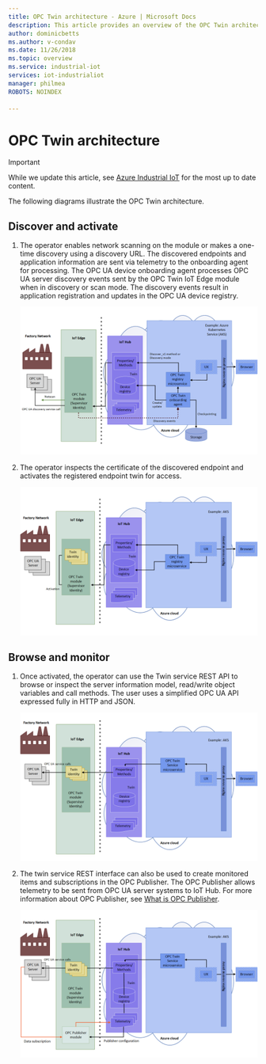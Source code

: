 ```yaml
---
title: OPC Twin architecture - Azure | Microsoft Docs
description: This article provides an overview of the OPC Twin architecture. It describes about the discovery, activation, browsing, and monitoring of the server.
author: dominicbetts
ms.author: v-condav
ms.date: 11/26/2018
ms.topic: overview
ms.service: industrial-iot
services: iot-industrialiot
manager: philmea
ROBOTS: NOINDEX

---
```


# OPC Twin architecture

> [!IMPORTANT]
> While we update this article, see [Azure Industrial IoT](https://azure.github.io/Industrial-IoT/) for the most up to date content.

The following diagrams illustrate the OPC Twin architecture.

## Discover and activate

1. The operator enables network scanning on the module or makes a one-time discovery using a discovery URL. The discovered endpoints and application information are sent via telemetry to the onboarding agent for processing.  The OPC UA device onboarding agent processes OPC UA server discovery events sent by the OPC Twin IoT Edge module when in discovery or scan mode. The discovery events result in application registration and updates in the OPC UA device registry.

   ![Diagram that shows the OPC Twin architecture with the OPC Twin IoT Edge module in discovery or scan mode.](media/overview-opc-twin-architecture/opc-twin1.png)

1. The operator inspects the certificate of the discovered endpoint and activates the registered endpoint twin for access.​ 

   ![Diagram that shows the OPC Twin architecture with the IoT Edge "Twin identity".](media/overview-opc-twin-architecture/opc-twin2.png)

## Browse and monitor

1. Once activated, the operator can use the Twin service REST API to browse or inspect the server information model, read/write object variables and call methods.  The user uses a simplified OPC UA API expressed fully in HTTP and JSON.

   ![Diagram that shows the OPC Twin architecture setup for browsing and inspecting the server information model.](media/overview-opc-twin-architecture/opc-twin3.png)

1. The twin service REST interface can also be used to create monitored items and subscriptions in the OPC Publisher. The OPC Publisher allows telemetry to be sent from OPC UA server systems to IoT Hub. For more information about OPC Publisher, see [What is OPC Publisher](overview-opc-publisher.md).

   ![How OPC Twin works](media/overview-opc-twin-architecture/opc-twin4.png)
